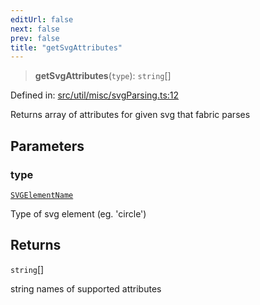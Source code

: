 ```yaml
---
editUrl: false
next: false
prev: false
title: "getSvgAttributes"
---
```


> **getSvgAttributes**(`type`): `string`[]

Defined in: [src/util/misc/svgParsing.ts:12](https://github.com/fabricjs/fabric.js/blob/e114448a1bce9b68a3e1bba337bc0c83a35c1aa5/src/util/misc/svgParsing.ts#L12)

Returns array of attributes for given svg that fabric parses

## Parameters

### type

[`SVGElementName`](/api/type-aliases/svgelementname/)

Type of svg element (eg. 'circle')

## Returns

`string`[]

string names of supported attributes
